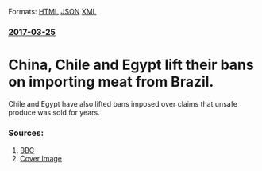 
Formats: [HTML](/news/2017/03/25/china-chile-and-egypt-lift-their-bans-on-importing-meat-from-brazil.html)  [JSON](/news/2017/03/25/china-chile-and-egypt-lift-their-bans-on-importing-meat-from-brazil.json)  [XML](/news/2017/03/25/china-chile-and-egypt-lift-their-bans-on-importing-meat-from-brazil.xml)  

### [2017-03-25](/news/2017/03/25/index.md)

##### 
# China, Chile and Egypt lift their bans on importing meat from Brazil. 

Chile and Egypt have also lifted bans imposed over claims that unsafe produce was sold for years.


### Sources:

1. [BBC](http://www.bbc.com/news/world-latin-america-39394937)
1. [Cover Image](http://ichef-1.bbci.co.uk/news/1024/cpsprodpb/0C13/production/_95319030_mediaitem95319029.jpg)
